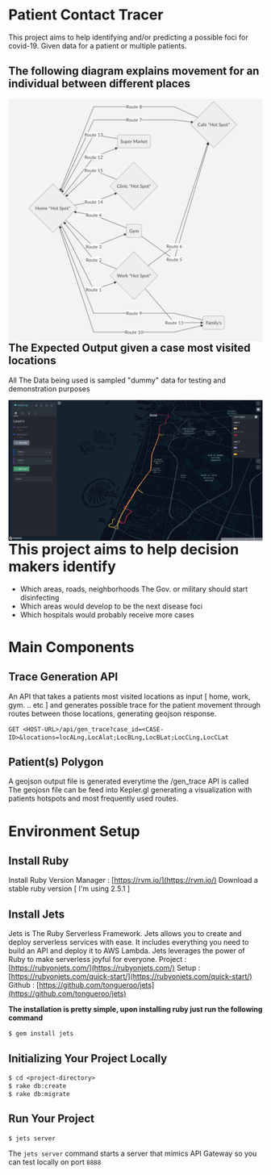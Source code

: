 
# Patient Contact Tracer

This project aims to help identifying and/or predicting a possible foci for covid-19. 
Given data for a patient or multiple patients.

## The following diagram explains movement for an individual between different places
<img src="https://raw.githubusercontent.com/helalismail90/Patient-Contact-Tracer/master/docs/person-movement-diagram.png"  
alt="Markdown Monster icon"  
style="float: left; margin-right: 10px;" />

## The Expected Output given a case most visited locations
All The Data being used is sampled "dummy" data for testing and demonstration purposes

<img src="https://raw.githubusercontent.com/helalismail90/Patient-Contact-Tracer/master/docs/kepler.png"  
alt="Markdown Monster icon"  
style="float: left; margin-right: 10px;" />


# This project aims to help decision makers identify
- Which areas, roads, neighborhoods The Gov. or military should start disinfecting
- Which areas would develop to be the next disease foci 
- Which hospitals would probably receive more cases


# Main Components


## Trace Generation API

An API that takes a patients most visited locations as input [ home, work, gym. .. etc ] and generates possible trace for the patient movement through routes between those locations, generating geojson response.

    GET <HOST-URL>/api/gen_trace?case_id=<CASE-ID>&locations=locALng,LocAlat;LocBLng,LocBLat;LocCLng,LocCLat
    

## Patient(s) Polygon 
A geojson output file is generated everytime the /gen_trace API is called 
The geojosn file can be feed into Kepler.gl generating a visualization with patients hotspots and most frequently used routes.


# Environment Setup

## Install Ruby
 Install Ruby Version Manager : [https://rvm.io/](https://rvm.io/)
 Download a stable ruby version [ I'm using 2.5.1 ]

## Install Jets
Jets is The Ruby Serverless Framework.
Jets allows you to create and deploy serverless services with ease. It includes everything you need to build an API and deploy it to AWS Lambda. Jets leverages the power of Ruby to make serverless joyful for everyone.
Project : [https://rubyonjets.com/](https://rubyonjets.com/)
Setup : [https://rubyonjets.com/quick-start/](https://rubyonjets.com/quick-start/)
Github : [https://github.com/tongueroo/jets](https://github.com/tongueroo/jets)

**The installation is pretty simple, upon installing ruby just run the following command**

	$ gem install jets

## Initializing Your Project Locally
    $ cd <project-directory>
    $ rake db:create
    $ rake db:migrate
    
## Run Your Project
    $ jets server
The `jets server` command starts a server that mimics API Gateway so you can test locally on port `8888` 

